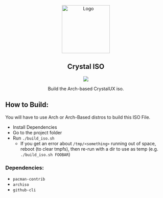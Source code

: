 <p align="center">
  <a href="https://github.com/crystalux-project/branding">
    <img src="https://github.com/crystalux-project/branding/blob/main/crystalux-logo-minimal.png?" alt="Logo" width="150" height="150">
  </a>
</p>
<p align="center"> 
<h2 align="center"> Crystal ISO </h2>
</p>
<p align="center">
<img src=https://img.shields.io/github/stars/crystalux-project/amethyst?style=for-the-badge&logo=appveyor&color=blue /> </p>
<p align="center"> Build the Arch-based CrystalUX iso. </p>

## How to Build:
You will have to use Arch or Arch-Based distros to build this ISO File.
* Install Dependencies
* Go to the project folder
* Run `./build_iso.sh`
    * If you get an error about `/tmp/<something>` running out of space, reboot (to clear tmpfs), then re-run with a dir to use as temp (e.g. `./build_iso.sh FOOBAR`)

### Dependencies:
* `pacman-contrib`
* `archiso`
* `github-cli`
